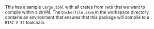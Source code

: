 This has a sample `Cargo.toml` with all crates from `reth` that we want to compile within a zkVM. The `Dockerfile.zkvm` in the workspace directory contains an environment that ensures that this package will compile to a `RISC-V 32` toolchain. 